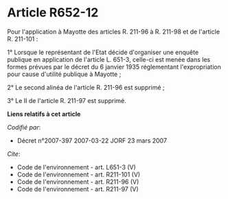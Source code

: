 # Article R652-12

Pour l'application à Mayotte des articles R. 211-96 à R. 211-98 et de l'article R. 211-101 : 

1° Lorsque le représentant de l'Etat décide d'organiser une enquête publique en application de l'article L. 651-3, celle-ci
est menée dans les formes prévues par le décret du 6 janvier 1935 réglementant l'expropriation pour cause d'utilité publique
à Mayotte ; 

2° Le second alinéa de l'article R. 211-96 est supprimé ; 

3° Le II de l'article R. 211-97 est supprimé.

**Liens relatifs à cet article**

_Codifié par_:

  - Décret n°2007-397 2007-03-22 JORF 23 mars 2007

_Cite_:

  - Code de l'environnement - art. L651-3 (V)
  - Code de l'environnement - art. R211-101 (V)
  - Code de l'environnement - art. R211-96 (V)
  - Code de l'environnement - art. R211-97 (V)
